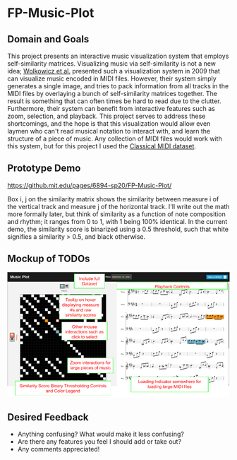 # FP-Music-Plot

## Domain and Goals
This project presents an interactive music visualization system that employs self-similarity matrices. Visualizing music via self-similarity is not a new idea; [Wolkowicz et al.](https://pdfs.semanticscholar.org/ceda/27fd01f945970bbe6ebacf98ce7a05ca8120.pdf) presented such a visualization system in 2009 that can visualize music encoded in MIDI files. However, their system simply generates a single image, and tries to pack information from all tracks in the MIDI files by overlaying a bunch of self-similarity matrices together. The result is something that can often times be hard to read due to the clutter. Furthermore, their system can benefit from interactive features such as zoom, selection, and playback. This project serves to address these shortcomings, and the hope is that this visualization would allow even laymen who can't read musical notation to interact with, and learn the structure of a piece of music. Any collection of MIDI files would work with this system, but for this project I used the [Classical MIDI dataset](https://www.kaggle.com/soumikrakshit/classical-music-midi).

## Prototype Demo
https://github.mit.edu/pages/6894-sp20/FP-Music-Plot/

Box i, j on the similarity matrix shows the similarity between measure i of the vertical track and measure j of the horizontal track. I'll write out the math more formally later, but think of similarity as a function of note composition and rhythm; it ranges from 0 to 1, with 1 being 100% identical. In the current demo, the similarity score is binarized using a 0.5 threshold, such that white signifies a similarity > 0.5, and black otherwise.

## Mockup of TODOs
![alt text](mockup_todos.png "Logo Title Text 1")

## Desired Feedback
- Anything confusing? What would make it less confusing?
- Are there any features you feel I should add or take out?
- Any comments appreciated!